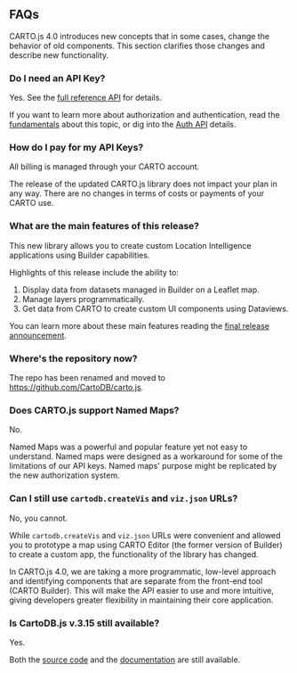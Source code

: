 ## FAQs

CARTO.js 4.0 introduces new concepts that in some cases, change the behavior of old components. This section clarifies those changes and describe new functionality.

### Do I need an API Key?

Yes. See the [full reference API]({{site.cartojs_docs}}/reference/#authentication) for details.

If you want to learn more about authorization and authentication, read the [fundamentals]({{site.fundamental_docs}}/authorization/) about this topic, or dig into the [Auth API]({{site.authapi_docs}}/) details.

### How do I pay for my API Keys?

All billing is managed through your CARTO account.

The release of the updated CARTO.js library does not impact your plan in any way. There are no changes in terms of costs or payments of your CARTO use.

### What are the main features of this release?

This new library allows you to create custom Location Intelligence applications using Builder capabilities.

Highlights of this release include the ability to:

1. Display data from datasets managed in Builder on a Leaflet map.
2. Manage layers programmatically.
3. Get data from CARTO to create custom UI components using Dataviews.

You can learn more about these main features reading the [final release announcement]({{site.cartojs_docs}}/support/release-announcement/).

### Where's the repository now?

The repo has been renamed and moved to https://github.com/CartoDB/carto.js.

### Does CARTO.js support Named Maps?

No.

Named Maps was a powerful and popular feature yet not easy to understand. Named maps were designed as a workaround for some of the limitations of our API keys. Named maps' purpose might be replicated by the new authorization system.

### Can I still use `cartodb.createVis` and `viz.json` URLs?

No, you cannot.

While `cartodb.createVis` and `viz.json` URLs were convenient and allowed you to prototype a map using CARTO Editor (the former version of Builder) to create a custom app, the functionality of the library has changed.

In CARTO.js 4.0, we are taking a more programmatic, low-level approach and identifying components that are separate from the front-end tool (CARTO Builder). This will make the API easier to use and more intuitive, giving developers greater flexibility in maintaining their core application.

### Is CartoDB.js v.3.15 still available?

Yes.

Both the [source code](https://github.com/CartoDB/carto.js/tree/v3.15.14) and the [documentation](https://carto.com/docs/carto-engine/carto-js/) are still available.

